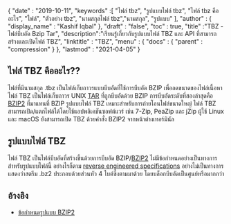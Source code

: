 {
  "date" : "2019-10-11",
  "keywords" :[ "ไฟล์ tbz", "รูปแบบไฟล์ tbz", "ไฟล์ tbz คืออะไร", "ไฟล์", "ตัวอย่าง tbz", "นามสกุลไฟล์ tbz","นามสกุล", "รูปแบบ" ],
  "author" : {
    "display_name" : "Kashif Iqbal"
},
  "draft" : "false",
  "toc" : true,
  "title" :"TBZ - ไฟล์บีบอัด Bzip Tar",
  "description":"เรียนรู้เกี่ยวกับรูปแบบไฟล์ TBZ และ API ที่สามารถสร้างและเปิดไฟล์ TBZ",
  "linktitle" : "TBZ",
  "menu" : {
    "docs" : {
      "parent" : "compression"
}
},
  "lastmod" : "2021-04-05"
}

## ไฟล์ TBZ คืออะไร??

ไฟล์ที่มีนามสกุล .tbz เป็นไฟล์เก็บถาวรแบบบีบอัดที่ใช้การบีบอัด BZIP เพื่อลดขนาดของไฟล์เนื้อหา ไฟล์ TBZ เป็นไฟล์เก็บถาวร UNIX [TAR](/th/compression/tar/) ที่ถูกบีบอัดด้วย BZIP การบีบอัดระดับที่สองล่าสุดคือ [BZIP2](/th/compression/bz2/) ที่มาแทนที่ BZIP รูปแบบไฟล์ TBZ เหมาะสำหรับการถ่ายโอนไฟล์ขนาดใหญ่ ไฟล์ TBZ สามารถเปิด/แตกไฟล์ได้โดยใช้แอปพลิเคชันซอฟต์แวร์ เช่น 7-Zip, PeaZip และ jZip ผู้ใช้ Linux และ macOS ยังสามารถเปิด TBZ ด้วยคำสั่ง BZIP2 จากหน้าต่างเทอร์มินัล

## รูปแบบไฟล์ TBZ

ไฟล์ TBZ เป็นไฟล์บีบอัดที่สร้างขึ้นด้วยการบีบอัด BZIP/[BZIP2](/th/compression/bz2/) ไม่มีข้อกำหนดอย่างเป็นทางการสำหรับรูปแบบไฟล์นี้ อย่างไรก็ตาม [reverse engineered specifications](https://github.com/dsnet/compress/blob/master/doc/bzip2-format.pdf) อย่างไม่เป็นทางการแสดงว่าสตรีม .bz2 ประกอบด้วยส่วนหัว 4 ไบต์ซึ่งตามมาด้วย โดยบล็อกบีบอัดเป็นศูนย์หรือมากกว่า

## อ้างอิง ##

* [ข้อกำหนดรูปแบบ BZIP2](https://github.com/dsnet/compress/blob/master/doc/bzip2-format.pdf)

